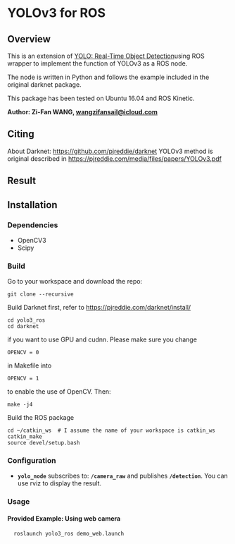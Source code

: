 YOLOv3 for ROS
===================

## Overview

This is an extension of [YOLO: Real-Time Object Detection](http://pjreddie.com/darknet/yolo/)using ROS wrapper to implement the function of YOLOv3 as a ROS node.

The node is written in Python and follows the example included in the original darknet package.

This package has been tested on Ubuntu 16.04 and ROS Kinetic.

**Author: Zi-Fan WANG, wangzifansail@icloud.com**

## Citing

About Darknet:
https://github.com/pjreddie/darknet
YOLOv3 method is original described in https://pjreddie.com/media/files/papers/YOLOv3.pdf

## Result


## Installation

### Dependencies

- OpenCV3
- Scipy

### Build

Go to your workspace and download the repo:

    git clone --recursive

Build Darknet first, refer to https://pjreddie.com/darknet/install/

    cd yolo3_ros
    cd darknet

if you want to use GPU and cudnn. Please make sure you change

    OPENCV = 0
in Makefile into

    OPENCV = 1
to enable the use of OpenCV. Then:

    make -j4

Build the ROS package

    cd ~/catkin_ws  # I assume the name of your workspace is catkin_ws
    catkin_make
    source devel/setup.bash

### Configuration


* **`yolo_node`** subscribes to: **`/camera_raw`** and publishes **`/detection`**. You can use rviz to display the result.

###  Usage
#### Provided Example: Using web camera

      roslaunch yolo3_ros demo_web.launch
